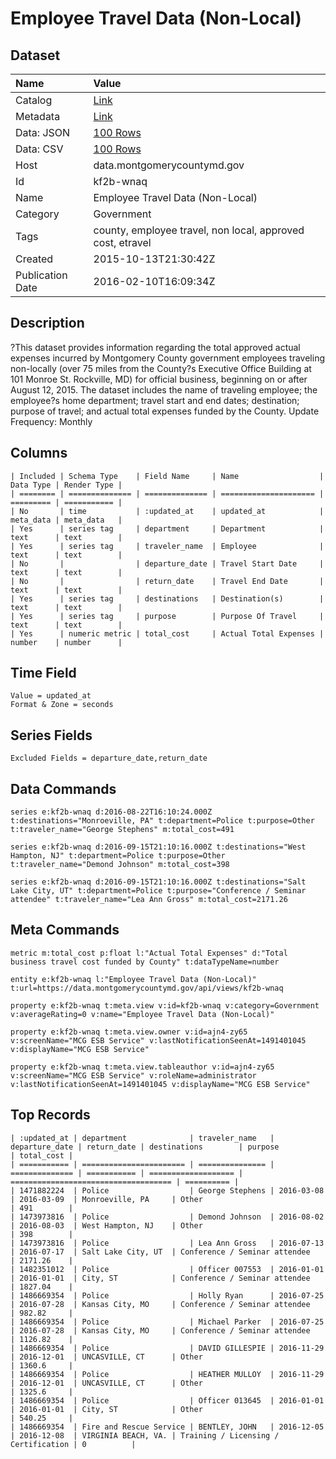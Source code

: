 # Employee Travel Data (Non-Local)

## Dataset

| Name | Value |
| :--- | :---- |
| Catalog | [Link](https://catalog.data.gov/dataset/employee-travel-data-non-local) |
| Metadata | [Link](https://data.montgomerycountymd.gov/api/views/kf2b-wnaq) |
| Data: JSON | [100 Rows](https://data.montgomerycountymd.gov/api/views/kf2b-wnaq/rows.json?max_rows=100) |
| Data: CSV | [100 Rows](https://data.montgomerycountymd.gov/api/views/kf2b-wnaq/rows.csv?max_rows=100) |
| Host | data.montgomerycountymd.gov |
| Id | kf2b-wnaq |
| Name | Employee Travel Data (Non-Local) |
| Category | Government |
| Tags | county, employee travel, non local, approved cost, etravel |
| Created | 2015-10-13T21:30:42Z |
| Publication Date | 2016-02-10T16:09:34Z |

## Description

?This dataset provides information regarding the total approved actual expenses incurred by Montgomery County government employees traveling non-locally (over 75 miles from the County?s Executive Office Building at 101 Monroe St. Rockville, MD) for official business, beginning on or after August 12, 2015. The dataset includes the name of traveling employee; the employee?s home department; travel start and end dates; destination; purpose of travel; and actual total expenses funded by the County.  Update Frequency: Monthly

## Columns

```ls
| Included | Schema Type    | Field Name     | Name                  | Data Type | Render Type |
| ======== | ============== | ============== | ===================== | ========= | =========== |
| No       | time           | :updated_at    | updated_at            | meta_data | meta_data   |
| Yes      | series tag     | department     | Department            | text      | text        |
| Yes      | series tag     | traveler_name  | Employee              | text      | text        |
| No       |                | departure_date | Travel Start Date     | text      | text        |
| No       |                | return_date    | Travel End Date       | text      | text        |
| Yes      | series tag     | destinations   | Destination(s)        | text      | text        |
| Yes      | series tag     | purpose        | Purpose Of Travel     | text      | text        |
| Yes      | numeric metric | total_cost     | Actual Total Expenses | number    | number      |
```

## Time Field

```ls
Value = updated_at
Format & Zone = seconds
```

## Series Fields

```ls
Excluded Fields = departure_date,return_date
```

## Data Commands

```ls
series e:kf2b-wnaq d:2016-08-22T16:10:24.000Z t:destinations="Monroeville, PA" t:department=Police t:purpose=Other t:traveler_name="George Stephens" m:total_cost=491

series e:kf2b-wnaq d:2016-09-15T21:10:16.000Z t:destinations="West Hampton, NJ" t:department=Police t:purpose=Other t:traveler_name="Demond Johnson" m:total_cost=398

series e:kf2b-wnaq d:2016-09-15T21:10:16.000Z t:destinations="Salt Lake City, UT" t:department=Police t:purpose="Conference / Seminar attendee" t:traveler_name="Lea Ann Gross" m:total_cost=2171.26
```

## Meta Commands

```ls
metric m:total_cost p:float l:"Actual Total Expenses" d:"Total business travel cost funded by County" t:dataTypeName=number

entity e:kf2b-wnaq l:"Employee Travel Data (Non-Local)" t:url=https://data.montgomerycountymd.gov/api/views/kf2b-wnaq

property e:kf2b-wnaq t:meta.view v:id=kf2b-wnaq v:category=Government v:averageRating=0 v:name="Employee Travel Data (Non-Local)"

property e:kf2b-wnaq t:meta.view.owner v:id=ajn4-zy65 v:screenName="MCG ESB Service" v:lastNotificationSeenAt=1491401045 v:displayName="MCG ESB Service"

property e:kf2b-wnaq t:meta.view.tableauthor v:id=ajn4-zy65 v:screenName="MCG ESB Service" v:roleName=administrator v:lastNotificationSeenAt=1491401045 v:displayName="MCG ESB Service"
```

## Top Records

```ls
| :updated_at | department              | traveler_name   | departure_date | return_date | destinations        | purpose                              | total_cost | 
| =========== | ======================= | =============== | ============== | =========== | =================== | ==================================== | ========== | 
| 1471882224  | Police                  | George Stephens | 2016-03-08     | 2016-03-09  | Monroeville, PA     | Other                                | 491        | 
| 1473973816  | Police                  | Demond Johnson  | 2016-08-02     | 2016-08-03  | West Hampton, NJ    | Other                                | 398        | 
| 1473973816  | Police                  | Lea Ann Gross   | 2016-07-13     | 2016-07-17  | Salt Lake City, UT  | Conference / Seminar attendee        | 2171.26    | 
| 1482351012  | Police                  | Officer 007553  | 2016-01-01     | 2016-01-01  | City, ST            | Conference / Seminar attendee        | 1827.04    | 
| 1486669354  | Police                  | Holly Ryan      | 2016-07-25     | 2016-07-28  | Kansas City, MO     | Conference / Seminar attendee        | 982.82     | 
| 1486669354  | Police                  | Michael Parker  | 2016-07-25     | 2016-07-28  | Kansas City, MO     | Conference / Seminar attendee        | 1126.82    | 
| 1486669354  | Police                  | DAVID GILLESPIE | 2016-11-29     | 2016-12-01  | UNCASVILLE, CT      | Other                                | 1360.6     | 
| 1486669354  | Police                  | HEATHER MULLOY  | 2016-11-29     | 2016-12-01  | UNCASVILLE, CT      | Other                                | 1325.6     | 
| 1486669354  | Police                  | Officer 013645  | 2016-01-01     | 2016-01-01  | City, ST            | Other                                | 540.25     | 
| 1486669354  | Fire and Rescue Service | BENTLEY, JOHN   | 2016-12-05     | 2016-12-08  | VIRGINIA BEACH, VA. | Training / Licensing / Certification | 0          | 
```